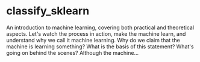 # classify_sklearn
An introduction to machine learning, covering both practical and theoretical aspects. Let's watch the process in action, make the machine learn, and understand why we call it machine learning. Why do we claim that the machine is learning something? What is the basis of this statement? What's going on behind the scenes? Although the machine...

